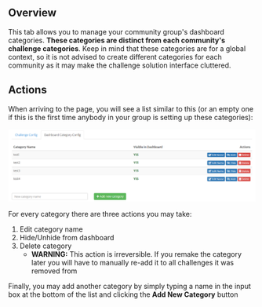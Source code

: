 ## Overview
This tab allows you to manage your community group's dashboard categories.
**These categories are distinct from each community's challenge categories**.
Keep in mind that these categories are for a global context, so it is not
advised to create different categories for each community as it may make the
challenge solution interface cluttered.


## Actions
When arriving to the page, you will see a list similar to this (or an empty
one if this is the first time anybody in your group is setting up these
categories):

![Category Config](../../img/clgconfig/catconfig.png)

For every category there are three actions you may take:

1. Edit category name
2. Hide/Unhide from dashboard
3. Delete category
    - **WARNING:** This action is irreversible. If you remake the category
    later you will have to manually re-add it to all challenges it was removed
    from

Finally, you may add another category by simply typing a name in the input box
at the bottom of the list and clicking the **Add New Category** button 
